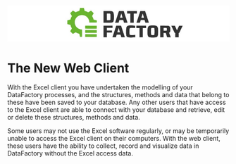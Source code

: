 ![](/Bilder/Logo.png)

# The New Web Client

With the Excel client you have undertaken the modelling of your DataFactory processes, and the structures, methods and data that belong to these have been saved to your database. Any other users that have access to the Excel client are able to connect with your database and retrieve, edit or delete these structures, methods and data.

Some users may not use the Excel software regularly, or may be temporarily unable to access the Excel client on their computers. With the web client, these users have the ability to collect, record and visualize data in DataFactory without the Excel access data.

